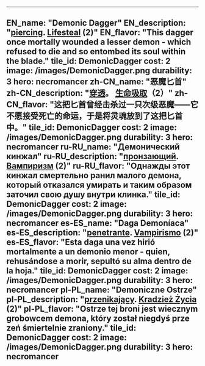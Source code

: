 ---

EN_name: "Demonic Dagger"
EN_description: "<u>piercing</u>.  <u>Lifesteal</u> (2)"
EN_flavor: "This dagger once mortally wounded a lesser demon - which refused to die and so entombed its soul within the blade."
tile_id: DemonicDagger
cost: 2
image: /images/DemonicDagger.png
durability: 3
hero: necromancer
zh-CN_name: "恶魔匕首"
zh-CN_description: "<u>穿透</u>。 <u>生命吸取</u>（2）"
zh-CN_flavor: "这把匕首曾经击杀过一只次级恶魔——它不愿接受死亡的命运，于是将灵魂放到了这把匕首中。"
tile_id: DemonicDagger
cost: 2
image: /images/DemonicDagger.png
durability: 3
hero: necromancer
ru-RU_name: "Демонический кинжал"
ru-RU_description: "<u>пронзающий</u>.  <u>Вампиризм</u> (2)"
ru-RU_flavor: "Однажды этот кинжал смертельно ранил малого демона, который отказался умирать и таким образом заточил свою душу внутри клинка."
tile_id: DemonicDagger
cost: 2
image: /images/DemonicDagger.png
durability: 3
hero: necromancer
es-ES_name: "Daga Demoníaca"
es-ES_description: "<u>penetrante</u>.  <u>Vampirismo</u> (2)"
es-ES_flavor: "Esta daga una vez hirió mortalmente a un demonio menor - quien, rehusándose a morir, sepultó su alma dentro de la hoja."
tile_id: DemonicDagger
cost: 2
image: /images/DemonicDagger.png
durability: 3
hero: necromancer
pl-PL_name: "Demoniczne Ostrze"
pl-PL_description: "<u>przenikający</u>.  <u>Kradzież Życia</u> (2)"
pl-PL_flavor: "Ostrze tej broni jest wiecznym grobowcem demona, który został niegdyś prze zeń śmiertelnie zraniony."
tile_id: DemonicDagger
cost: 2
image: /images/DemonicDagger.png
durability: 3
hero: necromancer
---